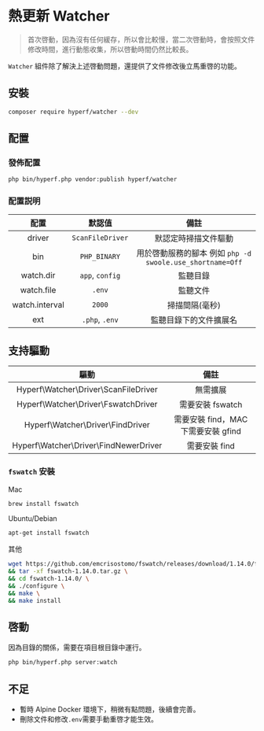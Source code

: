# 熱更新 Watcher

> 首次啓動，因為沒有任何緩存，所以會比較慢，當二次啓動時，會按照文件修改時間，進行動態收集，所以啓動時間仍然比較長。

`Watcher` 組件除了解決上述啓動問題，還提供了文件修改後立馬重啓的功能。

## 安裝

```bash
composer require hyperf/watcher --dev
```

## 配置

### 發佈配置

```bash
php bin/hyperf.php vendor:publish hyperf/watcher
```

### 配置説明

|      配置      |      默認值      |                           備註                            |
| :------------: | :--------------: | :-------------------------------------------------------: |
|     driver     | `ScanFileDriver` |                   默認定時掃描文件驅動                    |
|      bin       |   `PHP_BINARY`   | 用於啓動服務的腳本 例如 `php -d swoole.use_shortname=Off` |
|   watch.dir    | `app`, `config`  |                         監聽目錄                          |
|   watch.file   |      `.env`      |                         監聽文件                          |
| watch.interval |      `2000`      |                      掃描間隔(毫秒)                       |
|      ext       |  `.php`, `.env`  |                  監聽目錄下的文件擴展名                   |

## 支持驅動

|                 驅動                  |                備註                 |
| :-----------------------------------: | :---------------------------------: |
| Hyperf\Watcher\Driver\ScanFileDriver  |              無需擴展               |
|  Hyperf\Watcher\Driver\FswatchDriver  |          需要安裝 fswatch           |
|   Hyperf\Watcher\Driver\FindDriver    | 需要安裝 find，MAC 下需要安裝 gfind |
| Hyperf\Watcher\Driver\FindNewerDriver |            需要安裝 find            |

### `fswatch` 安裝

Mac

```bash
brew install fswatch
```

Ubuntu/Debian

```bash
apt-get install fswatch
```

其他

```bash
wget https://github.com/emcrisostomo/fswatch/releases/download/1.14.0/fswatch-1.14.0.tar.gz \
&& tar -xf fswatch-1.14.0.tar.gz \
&& cd fswatch-1.14.0/ \
&& ./configure \
&& make \
&& make install
```

## 啓動

因為目錄的關係，需要在項目根目錄中運行。

```bash
php bin/hyperf.php server:watch
```

## 不足

- 暫時 Alpine Docker 環境下，稍微有點問題，後續會完善。
- 刪除文件和修改`.env`需要手動重啓才能生效。
